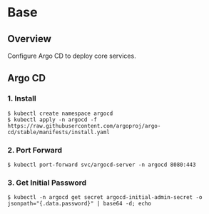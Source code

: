 # Base

## Overview

Configure Argo CD to deploy core services.

## Argo CD

### 1. Install

```
$ kubectl create namespace argocd
$ kubectl apply -n argocd -f https://raw.githubusercontent.com/argoproj/argo-cd/stable/manifests/install.yaml
```

### 2. Port Forward

```
$ kubectl port-forward svc/argocd-server -n argocd 8080:443
```

### 3. Get Initial Password

```
$ kubectl -n argocd get secret argocd-initial-admin-secret -o jsonpath="{.data.password}" | base64 -d; echo
```
